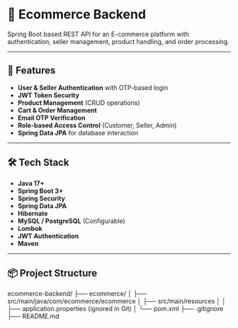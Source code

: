 # 🛒 Ecommerce Backend

Spring Boot based REST API for an E-commerce platform with authentication, seller management, product handling, and order processing.

---

## 🚀 Features
- **User & Seller Authentication** with OTP-based login
- **JWT Token Security**
- **Product Management** (CRUD operations)
- **Cart & Order Management**
- **Email OTP Verification**
- **Role-based Access Control** (Customer, Seller, Admin)
- **Spring Data JPA** for database interaction

---

## 🛠 Tech Stack
- **Java 17+**
- **Spring Boot 3+**
- **Spring Security**
- **Spring Data JPA**
- **Hibernate**
- **MySQL / PostgreSQL** (Configurable)
- **Lombok**
- **JWT Authentication**
- **Maven**

---

## 📦 Project Structure

ecommerce-backend/
├── ecommerce/
│ ├── src/main/java/com/ecommerce/ecommerce
│ ├── src/main/resources
│ │ ├── application.properties (ignored in Git)
│ └── pom.xml
├── .gitignore
├── README.md